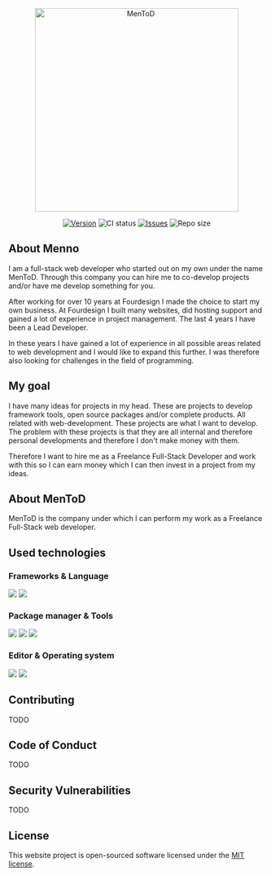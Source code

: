 <p align="center"><a href="https://laravel.com" target="_blank"><img src="https://i.postimg.cc/nhCJBw2D/Logo-Men-To-D-regular-2x.png" width="400" alt="MenToD"></a></p>

<p align="center">
<a href="https://github.com/MenToD-development/website-mentod/releases"><img src="https://img.shields.io/github/v/release/MenToD-development/website-mentod" alt="Version" /></a>
<img src="https://img.shields.io/github/workflow/status/MenToD-development/website-mentod/Laravel/main" alt="CI status" />
<a href="https://https://github.com/MenToD-development/website-mentod/issues"><img src="https://img.shields.io/github/issues-raw/MenToD-Development/website-mentod" alt="Issues" /></a>
<img src="https://img.shields.io/github/repo-size/MenToD-Development/website-mentod" alt="Repo size" />
</p>

## About Menno

I am a full-stack web developer who started out on my own under the name MenToD. Through this company you can hire me to co-develop projects and/or have me develop something for you.

After working for over 10 years at Fourdesign I made the choice to start my own business. At Fourdesign I built many websites, did hosting support and gained a lot of experience in project management. The last 4 years I have been a Lead Developer.

In these years I have gained a lot of experience in all possible areas related to web development and I would like to expand this further. I was therefore also looking for challenges in the field of programming.

## My goal

I have many ideas for projects in my head. These are projects to develop framework tools, open source packages and/or complete products. All related with web-development. These projects are what I want to develop. The problem with these projects is that they are all internal and therefore personal developments and therefore I don't make money with them.

Therefore I want to hire me as a Freelance Full-Stack Developer and work with this so I can earn money which I can then invest in a project from my ideas.

## About MenToD

MenToD is the company under which I can perform my work as a Freelance Full-Stack web developer.

## Used technologies

### Frameworks & Language
<a href="https://www.php.net/" target="_blank"><img src="https://img.shields.io/badge/PHP-777BB4?style=for-the-badge&logo=php&logoColor=white" /></a>
<a href="https://laravel.com" target="_blank"><img src="https://img.shields.io/badge/Laravel-FF2D20?style=for-the-badge&logo=laravel&logoColor=white" /></a>
### Package manager & Tools 
<a href="https://www.npmjs.com/" target="_blank"><img src="https://img.shields.io/badge/npm-CB3837?style=for-the-badge&logo=npm&logoColor=white" /></a>
<a href="https://getcomposer.org/" target="_blank"><img src="https://img.shields.io/badge/Composer-885630?style=for-the-badge&logo=Composer&logoColor=white" /></a>
<a href="https://www.github.com/" target="_blank"><img src="https://img.shields.io/badge/GitHub-100000?style=for-the-badge&logo=github&logoColor=white" /></a>
### Editor & Operating system 
<a href="https://www.jetbrains.com/phpstorm/" target="_blank"><img src="https://img.shields.io/badge/-PHPStorm-181717?style=for-the-badge&logo=phpstorm&logoColor=white" /></a>
<a href="https://www.apple.com/" target="_blank"><img src="https://img.shields.io/badge/mac%20os-000000?style=for-the-badge&logo=apple&logoColor=white" /></a>

## Contributing

TODO

## Code of Conduct

TODO

## Security Vulnerabilities

TODO

## License

This website project is open-sourced software licensed under the [MIT license](https://opensource.org/licenses/MIT).
